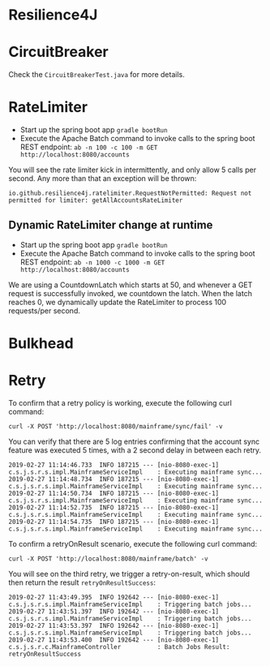 Resilience4J
============

# CircuitBreaker

Check the `CircuitBreakerTest.java` for more details.

# RateLimiter

- Start up the spring boot app `gradle bootRun`
- Execute the Apache Batch command to invoke calls to the spring boot REST endpoint:
`ab -n 100 -c 100 -m GET http://localhost:8080/accounts`

You will see the rate limiter kick in intermittently, and only allow 5 calls per second. Any more
than that an exception will be thrown:

`io.github.resilience4j.ratelimiter.RequestNotPermitted: Request not permitted for limiter: getAllAccountsRateLimiter`

## Dynamic RateLimiter change at runtime

- Start up the spring boot app `gradle bootRun`
- Execute the Apache Batch command to invoke calls to the spring boot REST endpoint:
`ab -n 1000 -c 1000 -m GET http://localhost:8080/accounts`

We are using a CountdownLatch which starts at 50, and whenever a GET request is successfully invoked, 
we countdown the latch. When the latch reaches 0, we dynamically update the RateLimiter to process
100 requests/per second.

# Bulkhead

# Retry

To confirm that a retry policy is working, execute the following curl command:

`curl -X POST 'http://localhost:8080/mainframe/sync/fail' -v`

You can verify that there are 5 log entries confirming that the account sync feature was executed 5 times, with a 2 second delay in between each retry.

```
2019-02-27 11:14:46.733  INFO 187215 --- [nio-8080-exec-1] c.s.j.s.r.s.impl.MainframeServiceImpl    : Executing mainframe sync...
2019-02-27 11:14:48.734  INFO 187215 --- [nio-8080-exec-1] c.s.j.s.r.s.impl.MainframeServiceImpl    : Executing mainframe sync...
2019-02-27 11:14:50.734  INFO 187215 --- [nio-8080-exec-1] c.s.j.s.r.s.impl.MainframeServiceImpl    : Executing mainframe sync...
2019-02-27 11:14:52.735  INFO 187215 --- [nio-8080-exec-1] c.s.j.s.r.s.impl.MainframeServiceImpl    : Executing mainframe sync...
2019-02-27 11:14:54.735  INFO 187215 --- [nio-8080-exec-1] c.s.j.s.r.s.impl.MainframeServiceImpl    : Executing mainframe sync...
```

To confirm a retryOnResult scenario, execute the following curl command:

`curl -X POST 'http://localhost:8080/mainframe/batch' -v`

You will see on the third retry, we trigger a retry-on-result, which should then return the result `retryOnResultSuccess`:

```
2019-02-27 11:43:49.395  INFO 192642 --- [nio-8080-exec-1] c.s.j.s.r.s.impl.MainframeServiceImpl    : Triggering batch jobs...
2019-02-27 11:43:51.397  INFO 192642 --- [nio-8080-exec-1] c.s.j.s.r.s.impl.MainframeServiceImpl    : Triggering batch jobs...
2019-02-27 11:43:53.397  INFO 192642 --- [nio-8080-exec-1] c.s.j.s.r.s.impl.MainframeServiceImpl    : Triggering batch jobs...
2019-02-27 11:43:53.400  INFO 192642 --- [nio-8080-exec-1] c.s.j.s.r.c.MainframeController          : Batch Jobs Result: retryOnResultSuccess
```